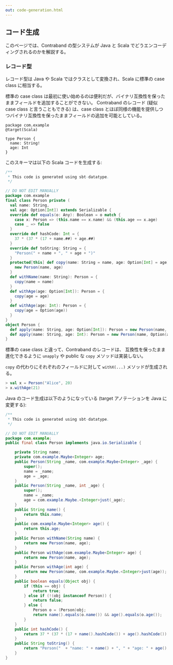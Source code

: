 ```yaml
---
out: code-generation.html
---
```


コード生成
---------

このページでは、Contraband の型システムが Java と Scala でどうエンコーディングされるのかを解説する。

### レコード型

レコード型は Java や Scala ではクラスとして変換され、Scala に標準の case class に相当する。

標準の case class は最初に使い始めるのは便利だが、バイナリ互換性を保ったままフィールドを追加することができない。
Contraband のレコード (疑似 case class と言うこともできる) は、case class とほぼ同様の機能を提供しつつバイナリ互換性を保ったままフィールドの追加を可能としている。

```
package com.example
@target(Scala)

type Person {
  name: String!
  age: Int
}
```

このスキーマは以下の Scala コードを生成する:

```scala
/**
 * This code is generated using sbt-datatype.
 */

// DO NOT EDIT MANUALLY
package com.example
final class Person private (
  val name: String,
  val age: Option[Int]) extends Serializable {
  override def equals(o: Any): Boolean = o match {
    case x: Person => (this.name == x.name) && (this.age == x.age)
    case _ => false
  }
  override def hashCode: Int = {
    37 * (37 * (17 + name.##) + age.##)
  }
  override def toString: String = {
    "Person(" + name + ", " + age + ")"
  }
  protected[this] def copy(name: String = name, age: Option[Int] = age): Person = {
    new Person(name, age)
  }
  def withName(name: String): Person = {
    copy(name = name)
  }
  def withAge(age: Option[Int]): Person = {
    copy(age = age)
  }
  def withAge(age: Int): Person = {
    copy(age = Option(age))
  }
}
object Person {
  def apply(name: String, age: Option[Int]): Person = new Person(name, age)
  def apply(name: String, age: Int): Person = new Person(name, Option(age))
}
```

標準の case class と違って、Contraband のレコードは、
互換性を保ったまま進化できるように `unapply` や public な `copy` メソッドは実装しない。

`copy` の代わりにそれぞれのフィールドに対して `withX(...)` メソッドが生成される。

```scala
> val x = Person("Alice", 20)
> x.withAge(21)
```

Java のコード生成は以下のようになっている (target アノテーションを Java に変更する):

```java
/**
 * This code is generated using sbt-datatype.
 */

// DO NOT EDIT MANUALLY
package com.example;
public final class Person implements java.io.Serializable {

    private String name;
    private com.example.Maybe<Integer> age;
    public Person(String _name, com.example.Maybe<Integer> _age) {
        super();
        name = _name;
        age = _age;
    }
    public Person(String _name, int _age) {
        super();
        name = _name;
        age = com.example.Maybe.<Integer>just(_age);
    }
    public String name() {
        return this.name;
    }
    public com.example.Maybe<Integer> age() {
        return this.age;
    }
    public Person withName(String name) {
        return new Person(name, age);
    }
    public Person withAge(com.example.Maybe<Integer> age) {
        return new Person(name, age);
    }
    public Person withAge(int age) {
        return new Person(name, com.example.Maybe.<Integer>just(age));
    }
    public boolean equals(Object obj) {
        if (this == obj) {
            return true;
        } else if (!(obj instanceof Person)) {
            return false;
        } else {
            Person o = (Person)obj;
            return name().equals(o.name()) && age().equals(o.age());
        }
    }
    public int hashCode() {
        return 37 * (37 * (17 + name().hashCode()) + age().hashCode());
    }
    public String toString() {
        return "Person("  + "name: " + name() + ", " + "age: " + age() + ")";
    }
}
```

